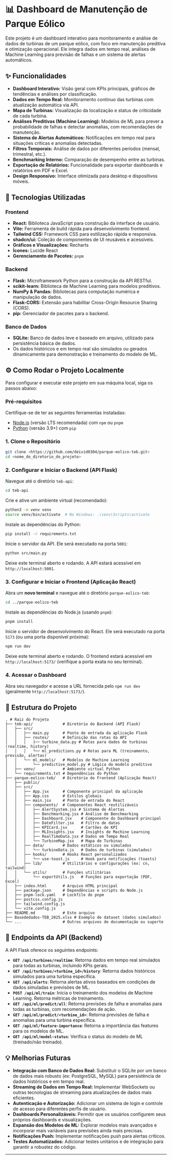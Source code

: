 # 📊 Dashboard de Manutenção de Parque Eólico

Este projeto é um dashboard interativo para monitoramento e análise de dados de turbinas de um parque eólico, com foco em manutenção preditiva e otimização operacional.
Ele integra dados em tempo real, análises de Machine Learning para previsão de falhas e um sistema de alertas automáticos.

## ✨ Funcionalidades

-   **Dashboard Interativo:** Visão geral com KPIs principais, gráficos de tendências e análises por classificação.
-   **Dados em Tempo Real:** Monitoramento contínuo das turbinas com atualização automática via API.
-   **Mapa de Turbinas:** Visualização da localização e status de criticidade de cada turbina.
-   **Análises Preditivas (Machine Learning):** Modelos de ML para prever a probabilidade de falhas e detectar anomalias, com recomendações de manutenção.
-   **Sistema de Alertas Automáticos:** Notificações em tempo real para situações críticas e anomalias detectadas.
-   **Filtros Temporais:** Análise de dados por diferentes períodos (mensal, trimestral, etc.).
-   **Benchmarking Interno:** Comparação de desempenho entre as turbinas.
-   **Exportação de Relatórios:** Funcionalidade para exportar dashboards e relatórios em PDF e Excel.
-   **Design Responsivo:** Interface otimizada para desktop e dispositivos móveis.

## 🚀 Tecnologias Utilizadas

### Frontend

-   **React:** Biblioteca JavaScript para construção da interface de usuário.
-   **Vite:** Ferramenta de build rápida para desenvolvimento frontend.
-   **Tailwind CSS:** Framework CSS para estilização rápida e responsiva.
-   **shadcn/ui:** Coleção de componentes de UI reusáveis e acessíveis.
-   **Gráficos e Visualizações:** Recharts
-   **Ícones:** Lucide React
-   **Gerenciamento de Pacotes:** `pnpm`

### Backend

-   **Flask:** Microframework Python para a construção da API RESTful.
-   **scikit-learn:** Biblioteca de Machine Learning para modelos preditivos.
-   **NumPy & Pandas:** Bibliotecas para computação numérica e manipulação de dados.
-   **Flask-CORS:** Extensão para habilitar Cross-Origin Resource Sharing (CORS).
-   **pip:** Gerenciador de pacotes para o backend.

### Banco de Dados

-   **SQLite:** Banco de dados leve e baseado em arquivo, utilizado para persistência básica de dados.
-   Os dados históricos e em tempo real são simulados ou gerados dinamicamente para demonstração e treinamento do modelo de ML.

## ⚙️ Como Rodar o Projeto Localmente

Para configurar e executar este projeto em sua máquina local, siga os passos abaixo:

### Pré-requisitos

Certifique-se de ter as seguintes ferramentas instaladas:

-   [Node.js](https://nodejs.org/) (versão LTS recomendada) com `npm` ou `pnpm`
-   [Python](https://www.python.org/) (versão 3.9+) com `pip`

### 1. Clone o Repositório

```bash
git clone <https://github.com/deivid0304/parque-eolico-teb.git>
cd <nome_do_diretorio_do_projeto>
```

### 2. Configurar e Iniciar o Backend (API Flask)

Navegue até o diretório `teb-api`:

```bash
cd teb-api
```

Crie e ative um ambiente virtual (recomendado):

```bash
python3 -m venv venv
source venv/bin/activate  # No Windows: .\venv\Scripts\activate
```

Instale as dependências do Python:

```bash
pip install -r requirements.txt
```

Inicie o servidor da API. Ele será executado na porta `5001`:

```bash
python src/main.py
```

Deixe este terminal aberto e rodando. A API estará acessível em `http://localhost:5001`.

### 3. Configurar e Iniciar o Frontend (Aplicação React)

Abra um **novo terminal** e navegue até o diretório `parque-eolico-teb`:

```bash
cd ../parque-eolico-teb
```

Instale as dependências do Node.js (usando `pnpm`):

```bash
pnpm install
```

Inicie o servidor de desenvolvimento do React. Ele será executado na porta `5173` (ou uma porta disponível próxima):

```bash
npm run dev
```

Deixe este terminal aberto e rodando. O frontend estará acessível em `http://localhost:5173/` (verifique a porta exata no seu terminal).

### 4. Acessar o Dashboard

Abra seu navegador e acesse a URL fornecida pelo `npm run dev` (geralmente `http://localhost:5173/`).

## 📂 Estrutura do Projeto

```
. # Raiz do Projeto
├── teb-api/             # Diretório do Backend (API Flask)
│   ├── src/
│   │   ├── main.py      # Ponto de entrada da aplicação Flask
│   │   ├── routes/      # Definição das rotas da API
│   │   │   ├── turbine_data.py # Rotas para dados de turbinas (realtime, history)
│   │   │   └── ml_predictions.py # Rotas para ML (treinamento, previsão, alertas)
│   │   └── ml_models/   # Modelos de Machine Learning
│   │       └── predictive_model.py # Lógica do modelo preditivo
│   ├── venv/            # Ambiente virtual Python
│   └── requirements.txt # Dependências do Python
├── parque-eolico-teb/   # Diretório do Frontend (Aplicação React)
│   ├── public/
│   ├── src/
│   │   ├── App.jsx      # Componente principal da aplicação
│   │   ├── App.css      # Estilos globais
│   │   ├── main.jsx     # Ponto de entrada do React
│   │   ├── components/  # Componentes React reutilizáveis
│   │   │   ├── AlertSystem.jsx # Sistema de Alertas
│   │   │   ├── Benchmarking.jsx # Análise de Benchmarking
│   │   │   ├── Dashboard.jsx    # Componente do Dashboard principal
│   │   │   ├── DateFilter.jsx   # Filtro de datas
│   │   │   ├── KPICard.jsx      # Cartões de KPI
│   │   │   ├── MLInsights.jsx   # Insights de Machine Learning
│   │   │   ├── RealTimeData.jsx # Dados em Tempo Real
│   │   │   └── TurbineMap.jsx   # Mapa de Turbinas
│   │   ├── data/        # Dados estáticos ou simulados
│   │   │   └── turbineData.js   # Dados de turbinas (simulados)
│   │   ├── hooks/       # Hooks React personalizados
│   │   │   └── use-toast.js     # Hook para notificações (toasts)
│   │   ├── lib/         # Utilitários e configurações (ex: cn, tailwind)
│   │   └── utils/       # Funções utilitárias
│   │       └── exportUtils.js   # Funções para exportação (PDF, Excel)
│   ├── index.html       # Arquivo HTML principal
│   ├── package.json     # Dependências e scripts do Node.js
│   ├── pnpm-lock.yaml   # Lockfile do pnpm
│   ├── postcss.config.js
│   ├── tailwind.config.js
│   └── vite.config.js
├── README.md            # Este arquivo
├── Basededados-TEB_2025.xlsx # Exemplo de dataset (dados simulados)
└── ...                  # Outros arquivos de documentação ou suporte
```

## 🔌 Endpoints da API (Backend)

A API Flask oferece os seguintes endpoints:

-   **`GET /api/turbines/realtime`**: Retorna dados em tempo real simulados para todas as turbinas, incluindo KPIs gerais.
-   **`GET /api/turbines/<turbine_id>/history`**: Retorna dados históricos simulados para uma turbina específica.
-   **`GET /api/alerts`**: Retorna alertas ativos baseados em condições de dados simuladas e previsões de ML.
-   **`POST /api/ml/train`**: Inicia o treinamento dos modelos de Machine Learning. Retorna métricas de treinamento.
-   **`GET /api/ml/predict/all`**: Retorna previsões de falha e anomalias para todas as turbinas, com recomendações de ação.
-   **`GET /api/ml/predict/<turbine_id>`**: Retorna previsões de falha e anomalias para uma turbina específica.
-   **`GET /api/ml/feature-importance`**: Retorna a importância das features para os modelos de ML.
-   **`GET /api/ml/model-status`**: Verifica o status do modelo de ML (treinado/não treinado).

## 💡 Melhorias Futuras

-   **Integração com Banco de Dados Real:** Substituir o SQLite por um banco de dados mais robusto (ex: PostgreSQL, MySQL) para persistência de dados históricos e em tempo real.
-   **Streaming de Dados em Tempo Real:** Implementar WebSockets ou outras tecnologias de streaming para atualizações de dados mais eficientes.
-   **Autenticação e Autorização:** Adicionar um sistema de login e controle de acesso para diferentes perfis de usuário.
-   **Dashboards Personalizáveis:** Permitir que os usuários configurem seus próprios dashboards e visualizações.
-   **Expansão dos Modelos de ML:** Explorar modelos mais avançados e incorporar mais variáveis para previsões ainda mais precisas.
-   **Notificações Push:** Implementar notificações push para alertas críticos.
-   **Testes Automatizados:** Adicionar testes unitários e de integração para garantir a robustez do código.

---
